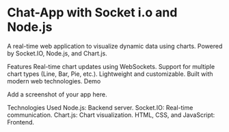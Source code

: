 # Chat-App with Socket i.o and Node.js
A real-time web application to visualize dynamic data using charts. Powered by Socket.IO, Node.js, and Chart.js.

Features
Real-time chart updates using WebSockets.
Support for multiple chart types (Line, Bar, Pie, etc.).
Lightweight and customizable.
Built with modern web technologies.
Demo

Add a screenshot of your app here.

Technologies Used
Node.js: Backend server.
Socket.IO: Real-time communication.
Chart.js: Chart visualization.
HTML, CSS, and JavaScript: Frontend.
